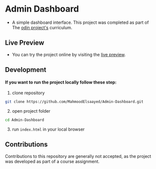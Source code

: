 # Admin Dashboard

- A simple dashboard interface. This project was completed as part of The [odin project's](https://www.theodinproject.com/lessons/node-path-intermediate-html-and-css-admin-dashboard/) curriculum.


## Live Preview

- You can try the project online by visiting the [live preview](https://mahmoodelsaayed.github.io/Admin-Dashboard).


## Development

#### If you want to run the project locally follow these step:
  1. clone repository
  ``` Bash
  git clone https://github.com/MahmoodElsaayed/Admin-Dashboard.git
  ```
  2. open project folder
  ``` Bash
  cd Admin-Dashboard
  ```
  3. run ```index.html``` in your local browser


## Contributions

Contributions to this repository are generally not accepted, as the project was developed as part of a course assignment.